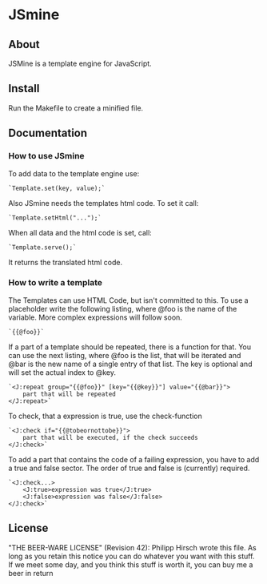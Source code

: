 # JSmine

## About
JSMine is a template engine for JavaScript.

## Install
Run the Makefile to create a minified file.

## Documentation
### How to use JSmine
To add data to the template engine use:

	`Template.set(key, value);`

Also JSmine needs the templates html code.
To set it call:

	`Template.setHtml("...");`

When all data and the html code is set, call:

	`Template.serve();`

It returns the translated html code.

### How to write a template
The Templates can use HTML Code, but isn't committed to this.
To use a placeholder write the following listing, where @foo is the name of the variable.
More complex expressions will follow soon.

	`{{@foo}}`

If a part of a template should be repeated, there is a function for that.
You can use the next listing, where @foo is the list, that will be iterated and @bar is the new name of a single entry of that list.
The key is optional and will set the actual index to @key.

	`<J:repeat group="{{@foo}}" [key="{{@key}}"] value="{{@bar}}">
		part that will be repeated
	</J:repeat>`

To check, that a expression is true, use the check-function

	`<J:check if="{{@tobeornottobe}}">
		part that will be executed, if the check succeeds
	</J:check>`

To add a part that contains the code of a failing expression, you have to add a true and false sector.
The order of true and false is (currently) required.

	`<J:check...>
		<J:true>expression was true</J:true>
		<J:false>expression was false</J:false>
	</J:check>`

## License
"THE BEER-WARE LICENSE" (Revision 42):
Philipp Hirsch wrote this file. As long as you retain this notice you
can do whatever you want with this stuff. If we meet some day, and you think
this stuff is worth it, you can buy me a beer in return
